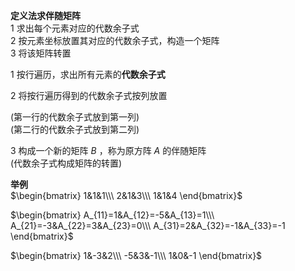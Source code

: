 **定义法求伴随矩阵**  
1 求出每个元素对应的代数余子式  
2 按元素坐标放置其对应的代数余子式，构造一个矩阵  
3 将该矩阵转置  
  
1 按行遍历，求出所有元素的**代数余子式**  
  
2 将按行遍历得到的代数余子式按列放置  
  
(第一行的代数余子式放到第一列)  
(第二行的代数余子式放到第二列)  
  
3 构成一个新的矩阵 $B$ ，称为原方阵 $A$ 的伴随矩阵  
(代数余子式构成矩阵的转置)  
  
**举例**  
 $\begin{bmatrix}  
1&1&1\\\ 2&1&3\\\ 1&1&4  
\end{bmatrix}$  
  
 $\begin{bmatrix}  
A_{11}=1&A_{12}=-5&A_{13}=1\\\  
A_{21}=-3&A_{22}=3&A_{23}=0\\\  
A_{31}=2&A_{32}=-1&A_{33}=-1  
\end{bmatrix}$  
  
 $\begin{bmatrix}  
1&-3&2\\\  
-5&3&-1\\\  
1&0&-1  
\end{bmatrix}$  

